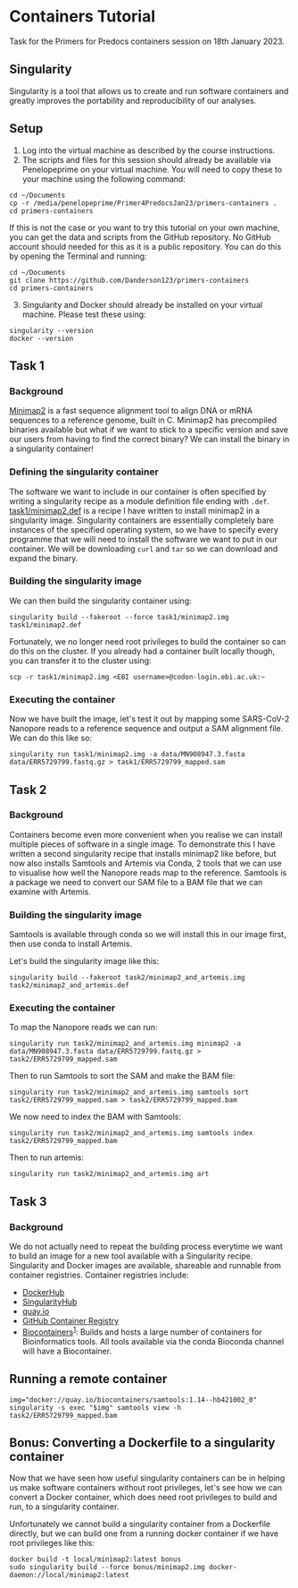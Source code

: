 # Containers Tutorial

Task for the Primers for Predocs containers session on 18th January 2023.

## Singularity

Singularity is a tool that allows us to create and run software containers and greatly improves the portability and reproducibility of our analyses.

## Setup

1) Log into the virtual machine as described by the course instructions.
2) The scripts and files for this session should already be available via Penelopeprime on your virtual machine. You will need to copy these to your machine using the following command:
```{bash}
cd ~/Documents
cp -r /media/penelopeprime/Primer4PredocsJan23/primers-containers .
cd primers-containers
```
If this is not the case or you want to try this tutorial on your own machine, you can get the data and scripts from the GitHub repository. No GitHub account should needed for this as it is a public repository. You can do this by opening the Terminal and running:
```{bash}
cd ~/Documents
git clone https://github.com/Danderson123/primers-containers
cd primers-containers
```
3) Singularity and Docker should already be installed on your virtual machine. Please test these using:
```{bash}
singularity --version
docker --version
```

## Task 1

### Background

[Minimap2](https://github.com/lh3/minimap2) is a fast sequence alignment tool to align DNA or mRNA sequences to a reference genome, built in C. Minimap2 has precompiled binaries available but what if we want to stick to a specific version and save our users from having to find the correct binary? We can install the binary in a singularity container!

### Defining the singularity container

The software we want to include in our container is often specified by writing a singularity recipe as a module definition file ending with `.def`. [task1/minimap2.def](https://github.com/Danderson123/primers-containers/blob/master/task1/minimap2-recipe.def) is a recipe I have written to install minimap2 in a singularity image. Singularity containers are essentially completely bare instances of the specified operating system, so we have to specify every programme that we will need to install the software we want to put in our container. We will be downloading `curl` and `tar` so we can download and expand the binary.

### Building the singularity image

We can then build the singularity container using:
```{bash}
singularity build --fakeroot --force task1/minimap2.img task1/minimap2.def
```
Fortunately, we no longer need root privileges to build the container so can do this on the cluster. If you already had a container built locally though, you can transfer it to the cluster using:
```{bash}
scp -r task1/minimap2.img <EBI username>@codon-login.ebi.ac.uk:~
```

### Executing the container

Now we have built the image, let's test it out by mapping some SARS-CoV-2 Nanopore reads to a reference sequence and output a SAM alignment file. We can do this like so:
```{bash}
singularity run task1/minimap2.img -a data/MN908947.3.fasta data/ERR5729799.fastq.gz > task1/ERR5729799_mapped.sam
```

## Task 2

### Background

Containers become even more convenient when you realise we can install multiple pieces of software in a single image. To demonstrate this I have written a second singularity recipe that installs minimap2 like before, but now also installs Samtools and Artemis via Conda, 2 tools that we can use to visualise how well the Nanopore reads map to the reference. Samtools is a package we need to convert our SAM file to a BAM file that we can examine with Artemis.

### Building the singularity image

Samtools is available through conda so we will install this in our image first, then use conda to install Artemis.

Let's build the singularity image like this:
```{bash}
singularity build --fakeroot task2/minimap2_and_artemis.img task2/minimap2_and_artemis.def
```

### Executing the container

To map the Nanopore reads we can run:
```{bash}
singularity run task2/minimap2_and_artemis.img minimap2 -a data/MN908947.3.fasta data/ERR5729799.fastq.gz > task2/ERR5729799_mapped.sam
```
Then to run Samtools to sort the SAM and make the BAM file:
```{bash}
singularity run task2/minimap2_and_artemis.img samtools sort task2/ERR5729799_mapped.sam > task2/ERR5729799_mapped.bam
```
We now need to index the BAM with Samtools:
```{bash}
singularity run task2/minimap2_and_artemis.img samtools index task2/ERR5729799_mapped.bam
```
Then to run artemis:
```{bash}
singularity run task2/minimap2_and_artemis.img art
```

## Task 3

### Background

We do not actually need to repeat the building process everytime we want to build an image for a new tool available with a Singularity recipe. Singularity and Docker images are available, shareable and runnable from container registries. Container registries include:
* [DockerHub](https://hub.docker.com/)
* [SingularityHub](https://singularityhub.com/)
* [quay.io](https://quay.io/)
* [GitHub Container Registry](https://docs.github.com/en/packages/working-with-a-github-packages-registry/working-with-the-container-registry)
* [Biocontainers](https://biocontainers.pro/registry)<sup>[1](https://academic.oup.com/bioinformatics/article/33/16/2580/3096437?login=true)</sup>: Builds and hosts a large number of containers for Bioinformatics tools. All tools available via the conda Bioconda channel will have a Biocontainer.

## Running a remote container
```{bash}
img="docker://quay.io/biocontainers/samtools:1.14--hb421002_0"
singularity -s exec "$img" samtools view -h task2/ERR5729799_mapped.bam
```

## Bonus: Converting a Dockerfile to a singularity container

Now that we have seen how useful singularity containers can be in helping us make software containers without root privileges, let's see how we can convert a Docker container, which does need root privileges to build and run, to a singularity container.

Unfortunately we cannot build a singularity container from a Dockerfile directly, but we can build one from a running docker container if we have root privileges like this:

```{bash}
docker build -t local/minimap2:latest bonus
sudo singularity build --force bonus/minimap2.img docker-daemon://local/minimap2:latest
```
